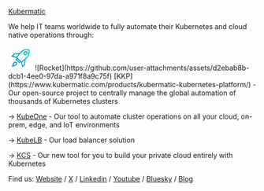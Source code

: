 [Kubermatic](https://www.kubermatic.com/)

We help IT teams worldwide to fully automate their Kubernetes and cloud native operations through:

 <svg width="50" height="50" viewBox="0 0 50 50" fill="none" xmlns="http://www.w3.org/2000/svg">
<g clip-path="url(#clip0)">
<path fill-rule="evenodd" clip-rule="evenodd" d="M24.711 12.4726C29.1552 7.34723 36.2038 5.32467 42.6895 7.31378C44.6786 13.7995 42.6561 20.848 37.5307 25.2923L35.4178 27.1244L35.4997 27.1345L34.0889 38.5418L28.5427 44.088L25.7946 34.0575L24.8098 33.0726L22.3854 35.497L14.5062 27.6178L16.9306 25.1935L15.9456 24.2085L5.9153 21.4604L11.4615 15.9142L22.8688 14.5034L22.879 14.5855L24.711 12.4726ZM27.7826 33.7447L33.2537 29.0008L32.1884 37.6138L29.5622 40.2401L27.7826 33.7447ZM21.0026 16.7495L12.3895 17.8147L9.76321 20.441L16.2586 22.2205L21.0026 16.7495ZM36.2204 23.7812L26.6475 32.0819L17.9214 23.3558L26.2221 13.7828C29.9101 9.52951 35.6286 7.69519 41.0577 8.94554C42.3081 14.3747 40.4738 20.0931 36.2204 23.7812ZM23.1936 31.8604L18.1428 26.8097L17.3347 27.6178L22.3854 32.6686L23.1936 31.8604ZM32.1271 17.8762C33.745 19.494 36.3681 19.494 37.986 17.8762C39.6039 16.2583 39.6039 13.6352 37.986 12.0173C36.3681 10.3994 33.745 10.3994 32.1271 12.0173C30.5093 13.6352 30.5093 16.2583 32.1271 17.8762ZM36.5718 16.4619C35.735 17.2988 34.3782 17.2988 33.5414 16.4619C32.7045 15.6251 32.7045 14.2683 33.5414 13.4315C34.3782 12.5946 35.735 12.5946 36.5718 13.4315C37.4087 14.2683 37.4087 15.6251 36.5718 16.4619ZM12.3344 34.8404C13.2459 33.9289 14.5785 33.953 15.3144 34.6889C16.0503 35.4248 16.0743 36.7573 15.1629 37.6688C14.9911 37.8405 14.5433 38.1149 13.8154 38.4442C13.1282 38.7552 12.3091 39.0646 11.5109 39.3413C11.0669 39.4952 10.6341 39.6374 10.2408 39.7624C10.3658 39.3691 10.508 38.9364 10.662 38.4923C10.9387 37.6942 11.248 36.8751 11.559 36.1878C11.8884 35.46 12.1627 35.0121 12.3344 34.8404ZM7.78468 40.9879C7.78465 40.988 7.78463 40.9881 8.74839 41.2549C9.01514 42.2186 9.01557 42.2185 9.01568 42.2185L7.3137 42.6895L7.78468 40.9879ZM7.78468 40.9879L8.74839 41.2549L9.01568 42.2185L9.03423 42.2133L9.08591 42.1988C9.13079 42.1861 9.19613 42.1676 9.27937 42.1437C9.4458 42.0958 9.68402 42.0262 9.97344 41.9389C10.5515 41.7645 11.3376 41.5181 12.166 41.2309C12.9913 40.9448 13.8742 40.6129 14.6399 40.2664C15.365 39.9383 16.1212 39.5389 16.5771 39.083C18.1761 37.484 18.3359 34.8819 16.7286 33.2746C15.1213 31.6674 12.5193 31.8271 10.9202 33.4262C10.4643 33.8821 10.065 34.6382 9.73687 35.3633C9.39037 36.1291 9.05843 37.0119 8.7723 37.8372C8.48513 38.6656 8.23871 39.4518 8.06432 40.0298C7.97701 40.3192 7.90746 40.5574 7.85959 40.7239C7.83564 40.8071 7.8171 40.8725 7.80444 40.9173L7.78994 40.969L7.78468 40.9879Z" fill="url(#paint0_linear)"/>
</g>
<defs>
<linearGradient id="paint0_linear" x1="0.313914" y1="28.4332" x2="47.8175" y2="35.0361" gradientUnits="userSpaceOnUse">
<stop stop-color="#0081AE"/>
<stop offset="1" stop-color="#00D9D2"/>
</linearGradient>
<clipPath id="clip0">
<rect width="50" height="50" fill="white"/>
</clipPath>
</defs>
</svg>
![Rocket](https://github.com/user-attachments/assets/d2ebab8b-dcb1-4ee0-97da-a971f8a9c75f)
[KKP](https://www.kubermatic.com/products/kubermatic-kubernetes-platform/) - Our open-source project to centrally manage the global automation of thousands of Kubernetes clusters

-> [KubeOne](https://www.kubermatic.com/products/kubermatic-kubeone/) - Our tool to automate cluster operations on all your cloud, on-prem, edge, and IoT environments

-> [KubeLB](https://www.kubermatic.com/products/kubelb/) - Our load balancer solution

-> [KCS](https://www.kubermatic.com/products/kubermatic-cloud-stack/) - Our new tool for you to build your private cloud entirely with Kubernetes


Find us: [Website](https://www.kubermatic.com/) / [X](https://x.com/Kubermatic) / [Linkedin](https://www.linkedin.com/company/kubermatic) / [Youtube](https://www.youtube.com/@kubermatic) / [Bluesky](https://bsky.app/profile/kubermatic.bsky.social) / [Blog](https://www.kubermatic.com/blog/)

